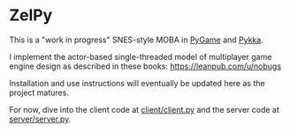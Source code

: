 # ZelPy

This is a "work in progress" SNES-style MOBA in [PyGame](https://www.pygame.org/) and [Pykka](https://www.pykka.org/en/latest/).

I implement the actor-based single-threaded model of multiplayer game engine design as described in these books: https://leanpub.com/u/nobugs

Installation and use instructions will eventually be updated here as the project matures.

For now, dive into the client code at [client/client.py](client/client.py) and the server code at [server/server.py](server/server.py).
